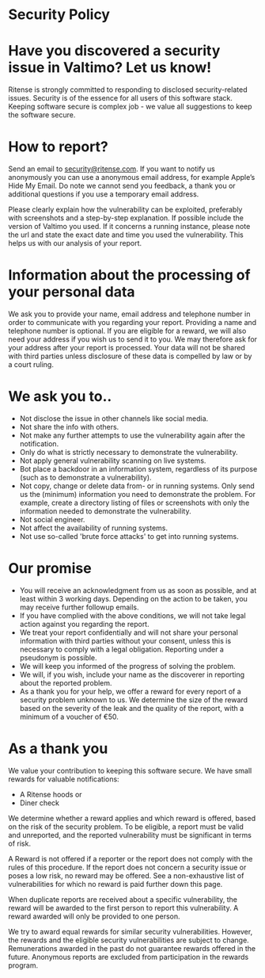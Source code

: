 # Security Policy

# Have you discovered a security issue in Valtimo? Let us know! 
Ritense is strongly committed to responding to disclosed security-related issues.  Security is of the essence for all users of this software stack. Keeping software secure is complex job - we value all suggestions to keep the software secure. 

# How to report?
Send an email to security@ritense.com. If you want to notify us anonymously you can use a anonymous email address, for example Apple’s Hide My Email. Do note we cannot send you feedback, a thank you or additional questions if you use a temporary email address.  

Please clearly explain how the vulnerability can be exploited, preferably with screenshots and a step-by-step explanation. If possible include the version of Valtimo you used. If it concerns a running instance, please note the url and state the exact date and time you used the vulnerability. This helps us with our analysis of your report. 

# Information about the processing of your personal data 
We ask you to provide your name, email address and telephone number in order to communicate with you regarding your report. Providing a name and telephone number is optional. If you are eligible for a reward, we will also need your address if you wish us to send it to you. We may therefore ask for your address after your report is processed. Your data will not be shared with third parties unless disclosure of these data is compelled by law or by a court ruling.

# We ask you to..
- Not disclose the issue in other channels like social media. 
- Not share the info with others. 
- Not make any further attempts to use the vulnerability again after the notification.
- Only do what is strictly necessary to demonstrate the vulnerability.
- Not apply general vulnerability scanning on live systems.
- Bot place a backdoor in an information system, regardless of its purpose (such as to demonstrate a vulnerability).
- Not copy, change or delete data from- or in running systems. Only send us the (minimum) information you need to demonstrate the problem. For example, create a directory listing of files or screenshots with only the information needed to demonstrate the vulnerability.
- Not social engineer. 
- Not affect the availability of running systems.
- Not use so-called 'brute force attacks' to get into running systems.

# Our promise
- You will receive an acknowledgment from us as soon as possible, and at least within 3 working days. Depending on the action to be taken, you may receive further followup emails. 
- If you have complied with the above conditions, we will not take legal action against you regarding the report. 
- We treat your report confidentially and will not share your personal information with third parties without your consent, unless this is necessary to comply with a legal obligation. Reporting under a pseudonym is possible. 
- We will keep you informed of the progress of solving the problem.
- We will, if you wish, include your name as the discoverer in reporting about the reported problem. 
- As a thank you for your help, we offer a reward for every report of a security problem unknown to us. We determine the size of the reward based on the severity of the leak and the quality of the report, with a minimum of a voucher of €50.

# As a thank you
We value your contribution to keeping this software secure. We have small rewards for valuable notifications: 

- A Ritense hoods or
- Diner check

We determine whether a reward applies and which reward is offered, based on the risk of the security problem. To be eligible, a report must be valid and unreported, and the reported vulnerability must be significant in terms of risk. 

A Reward is not offered if a reporter or the report does not comply with the rules of this procedure.
If the report does not concern a security issue or poses a low risk, no reward may be offered. See a non-exhaustive list of vulnerabilities for which no reward is paid further down this page.

When duplicate reports are received about a specific vulnerability, the reward will be awarded to the first person to report this vulnerability. A reward awarded will only be provided to one person.

We try to award equal rewards for similar security vulnerabilities. However, the rewards and the eligible security vulnerabilities are subject to change. Remunerations awarded in the past do not guarantee rewards offered in the future. Anonymous reports are excluded from participation in the rewards program.

